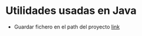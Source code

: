# Utilidades usadas en Java
- Guardar fichero en el path del proyecto [link](https://github.com/asixc/java-utilities/blob/main/src/main/java/dev/jotxee/file/SaveFileInProjectPath.java)